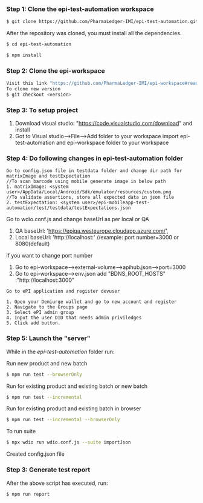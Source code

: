 ### Step 1: Clone the epi-test-automation workspace

```sh
$ git clone https://github.com/PharmaLedger-IMI/epi-test-automation.git
```

After the repository was cloned, you must install all the dependencies.

```sh
$ cd epi-test-automation

$ npm install
```
### Step 2: Clone the epi-workspace 
```sh
Visit this link "https://github.com/PharmaLedger-IMI/epi-workspace#readme" and follow the steps
To clone new version
$ git checkout <version>
```
### Step 3: To setup project
1. Download visual studio: "https://code.visualstudio.com/download" and install
2. Got to Visual studio-->File-->Add folder to your workspace
import epi-test-automation and epi-workspace folder to your workspace

### Step 4: Do following changes in epi-test-automation folder
```
Go to config.json file in testdata folder and change dir path for matrixImage and testExpectation
//To scan barcode using mobile generate image in below path
1. matrixImage: <system user>/AppData/Local/Android/Sdk/emulator/resources/custom.png
//To validate assertions, store all expected data in json file
2. testExpectation: <system user>/epi-mobileapp-test-automation/test/testdata/testExpectations.json
```
Go to wdio.conf.js and change baseUrl as per local or QA

1. QA baseUrl: 'https://epiqa.westeurope.cloudapp.azure.com/',
2. Local baseUrl: 'http://localhost:<port number>'
//example: port number=3000 or 8080(default)

if you want to change port number
1. Go to epi-workspace-->external-volume-->apihub.json-->port=3000
2. Go to epi-workspace-->env.json
   add "BDNS_ROOT_HOSTS" :"http://localhost:3000"
```
Go to ePI application and register devuser

1. Open your Demiurge wallet and go to new account and register
2. Navigate to the Groups page
3. Select ePI admin group
4. Input the user DID that needs admin priviledges
5. Click add button.
```

### Step 5: Launch the "server"

While in the *epi-test-automation* folder run:

Run new product and new batch
```sh
$ npm run test --browserOnly
```
Run for existing product and existing batch or new batch
```sh
$ npm run test --incremental
```
Run for existing product and existing batch in browser
```sh
$ npm run test --incremental --browserOnly
``` 

To run suite
```sh
$ npx wdio run wdio.conf.js --suite importJson
``` 

Created config.json file

### Step 3: Generate test report

After the above script has executed, run:

```sh
$ npm run report
```

